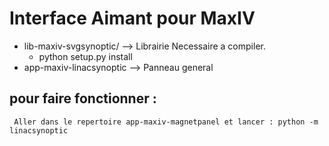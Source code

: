 Interface Aimant pour MaxIV
===========================

* lib-maxiv-svgsynoptic/ --> Librairie Necessaire a compiler.
  * python setup.py install
* app-maxiv-linacsynoptic --> Panneau general

pour faire fonctionner :
-----------------------

~~~
 Aller dans le repertoire app-maxiv-magnetpanel et lancer : python -m linacsynoptic  
~~~
